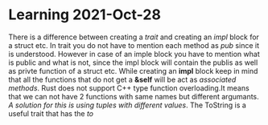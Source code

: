 # Learning 2021-Oct-28 

There is a difference between creating a *trait* and creating an *impl* block for a struct etc. In trait you do not have to mention each method as *pub* since it is understood. However in case of an imple block you have to mention what is public and what is not, since the impl block will contain the  publis as well as privte function of a struct etc.
While creating an **impl** block keep in mind that all the functions that do not get a **&self** will be act as *associated methods*.
Rust does not support C++ type function overloading.It means that we can not have 2 functions with same names but different argumants. *A solution for this is using tuples with different values*.
The ToString is a useful trait that has the *to*
